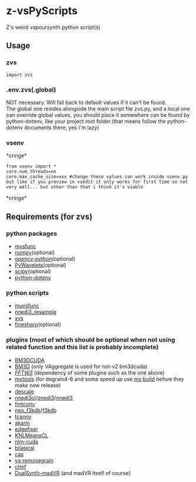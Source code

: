 # z-vsPyScripts

Z's weird vapoursynth python script(s)

## Usage

### zvs

`import zvs`

### .env.zvs(.global)

NOT necessary. Will fall back to default values if it can't be found.  
The global one resides alongside the main script file zvs.py, and a local one can override global values, you should place it somewhere can be found by python-dotenv, like your project root folder.(that means follow the python-dotenv documents there, yes I'm lazy)

### vsenv

\*cringe\*

```
from vsenv import *
core.num_threads=nn
core.max_cache_size=xxx #change these values can work inside vsenv.py but like if you preview in vsedit it only works for first time so not very well... but other than that i think it's viable
```

\*cringe\*

## Requirements (for zvs)

### python packages

-   [mvsfunc](https://github.com/HomeOfVapourSynthEvolution/mvsfunc)
-   [numpy](https://pypi.org/project/numpy/)(optional)
-   [opencv-python](https://pypi.org/project/opencv-python/)(optional)
-   [PyWavelets](https://pypi.org/project/PyWavelets/)(optional)
-   [scipy](https://pypi.org/project/scipy/)(optional)
-   [python-dotenv](https://pypi.org/project/python-dotenv/)

### python scripts

-   [muvsfunc](https://github.com/WolframRhodium/muvsfunc)
-   [nnedi3_resample](https://github.com/HomeOfVapourSynthEvolution/nnedi3_resample)
-   [xvs](https://github.com/xyx98/my-vapoursynth-script)
-   [finesharp](https://gist.github.com/4re/8676fd350d4b5b223ab9)(optional)

### plugins (most of which should be optional when not using related function and this list is probably incomplete)

-   [BM3DCUDA](https://github.com/WolframRhodium/VapourSynth-BM3DCUDA)
-   [BM3D](https://github.com/HomeOfVapourSynthEvolution/VapourSynth-BM3D) (only VAggregate is used for not-v2 bm3dcuda)
-   *[FFTW3](http://www.fftw.org/install/windows.html)* (dependency of some plugins such as the one above)
-   [mvtools](https://github.com/dubhater/vapoursynth-mvtools) (for degrain4-6 and some speed up use [my build](https://github.com/Mr-Z-2697/vapoursynth-mvtools/releases) before they make new release)
-   [descale](https://github.com/Irrational-Encoding-Wizardry/descale)
-   [nnedi3cl](https://github.com/HomeOfVapourSynthEvolution/VapourSynth-NNEDI3CL)/[znedi3](https://github.com/sekrit-twc/znedi3)/[nnedi3](https://github.com/dubhater/vapoursynth-nnedi3)
-   [fmtconv](https://gitlab.com/EleonoreMizo/fmtconv)
-   [neo_f3kdb](https://github.com/HomeOfAviSynthPlusEvolution/neo_f3kdb)/[f3kdb](https://github.com/SAPikachu/flash3kyuu_deband)
-   [tcanny](https://github.com/HomeOfVapourSynthEvolution/VapourSynth-TCanny)
-   [akarin](https://github.com/AkarinVS/vapoursynth-plugin)
-   [edgefixer](https://github.com/sekrit-twc/EdgeFixer)
-   [KNLMeansCL](https://github.com/pinterf/KNLMeansCL)
-   [nlm-cuda](https://github.com/AmusementClub/vs-nlm-cuda)
-   [bilateral](https://github.com/HomeOfVapourSynthEvolution/VapourSynth-Bilateral)
-   [cas](https://github.com/HomeOfVapourSynthEvolution/VapourSynth-CAS)
-   [vs-removegrain](https://github.com/vapoursynth/vs-removegrain)
-   [ctmf](https://github.com/HomeOfVapourSynthEvolution/VapourSynth-CTMF)
-   [DualSynth-madVR](https://github.com/Jaded-Encoding-Thaumaturgy/DualSynth-madVR) (and madVR itself of course)
